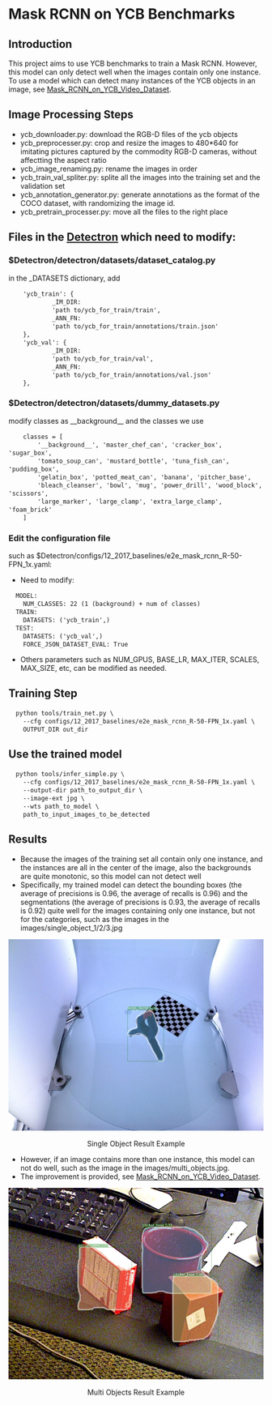 # Mask RCNN on YCB Benchmarks

## Introduction
This project aims to use YCB benchmarks to train a Mask RCNN.
However, this model can only detect well when the images contain only one instance.
To use a model which can detect many instances of the YCB objects in an image, see [Mask_RCNN_on_YCB_Video_Dataset](https://github.com/iyezhiyu/Mask_RCNN_on_YCB_Video_Dataset).

## Image Processing Steps
* ycb_downloader.py: download the RGB-D files of the ycb objects
* ycb_preprocesser.py: crop and resize the images to 480*640 for imitating pictures captured by the commodity RGB-D cameras, without affectting the aspect ratio
* ycb_image_renaming.py: rename the images in order
* ycb_train_val_spliter.py: splite all the images into the training set and the validation set
* ycb_annotation_generator.py: generate annotations as the format of the COCO dataset, with randomizing the image id.
* ycb_pretrain_processer.py: move all the files to the right place

## Files in the [Detectron](https://github.com/facebookresearch/Detectron) which need to modify:
### $Detectron/detectron/datasets/dataset_catalog.py
in the _DATASETS dictionary, add
```
    'ycb_train': {
            _IM_DIR:
            'path to/ycb_for_train/train',
            _ANN_FN:
            'path to/ycb_for_train/annotations/train.json'
    },
    'ycb_val': {
            _IM_DIR:
            'path to/ycb_for_train/val',
            _ANN_FN:
            'path to/ycb_for_train/annotations/val.json'
    },
```
### $Detectron/detectron/datasets/dummy_datasets.py
modify classes as \_\_background\_\_ and the classes we use
```
    classes = [
        '__background__', 'master_chef_can', 'cracker_box', 'sugar_box',
        'tomato_soup_can', 'mustard_bottle', 'tuna_fish_can', 'pudding_box',
        'gelatin_box', 'potted_meat_can', 'banana', 'pitcher_base',
        'bleach_cleanser', 'bowl', 'mug', 'power_drill', 'wood_block', 'scissors',
        'large_marker', 'large_clamp', 'extra_large_clamp', 'foam_brick'
    ]
```
### Edit the configuration file
such as $Detectron/configs/12_2017_baselines/e2e_mask_rcnn_R-50-FPN_1x.yaml:
* Need to modify:
```
  MODEL:
    NUM_CLASSES: 22 (1 (background) + num of classes)
  TRAIN:
    DATASETS: ('ycb_train',)
  TEST:
    DATASETS: ('ycb_val',)
    FORCE_JSON_DATASET_EVAL: True
 ```
 * Others parameters such as NUM_GPUS, BASE_LR, MAX_ITER, SCALES, MAX_SIZE, etc, can be modified as needed.

## Training Step
```
  python tools/train_net.py \
    --cfg configs/12_2017_baselines/e2e_mask_rcnn_R-50-FPN_1x.yaml \
    OUTPUT_DIR out_dir 
```

## Use the trained model
```
  python tools/infer_simple.py \
    --cfg configs/12_2017_baselines/e2e_mask_rcnn_R-50-FPN_1x.yaml \
    --output-dir path_to_output_dir \
    --image-ext jpg \
    --wts path_to_model \
    path_to_input_images_to_be_detected
```

## Results
* Because the images of the training set all contain only one instance, and the instances are all in the center of the image, also the backgrounds are quite monotonic, so this model can not detect well
* Specifically, my trained model can detect the bounding boxes (the average of precisions is 0.96, the average of recalls is 0.96) and the segmentations (the average of precisions is 0.93, the average of recalls is 0.92) quite well for the images containing only one instance, but not for the categories, such as the images in the images/single_object_1/2/3.jpg

<div align="center">
  <img src="images/single_object_1.jpg" width="640px" />
  <p>Single Object Result Example</p>
</div>

* However, if an image contains more than one instance, this model can not do well, such as the image in the images/multi_objects.jpg.
* The improvement is provided, see [Mask_RCNN_on_YCB_Video_Dataset](https://github.com/iyezhiyu/Mask_RCNN_on_YCB_Video_Dataset).

<div align="center">
  <img src="images/multi_objects.jpg" width="640px" />
  <p>Multi Objects Result Example</p>
</div>
